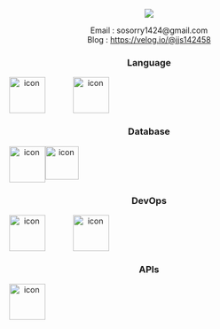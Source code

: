 
<p align="center">
<img src="https://capsule-render.vercel.app/api?&type=waving&color=timeAuto&height=180&section=header&text=jaesung's%20Hub&fontSize=50&animation=fadeIn&fontAlignY=45" />
 </p>

<div align='center'> Email : sosorry1424@gmail.com</div>
<div align='center'> Blog : <a href="https://https://velog.io/@jjs142458">https://velog.io/@jjs142458</a></div>




<h3 align="center" >Language</h3>
<div align="center">
<div style="display: flex;"><img src="https://techstack-generator.vercel.app/python-icon.svg" alt="icon" width="65" style="width: 65px; height: 65px; margin-right: 50px; margin-bottom: 0px;" /><img src="https://techstack-generator.vercel.app/java-icon.svg" alt="icon" width="65" style="width: 65px; height: 65px; margin-right: 0px; margin-bottom: 0px;" /></div>
</div>

<h3 align="center">Database</h3>
<div align="center">
<div style="display: flex;"><img alt= "icon" wide="65" height="65" src ="https://techstack-generator.vercel.app/mysql-icon.svg">
<img alt= "icon" wide="60" height="60" src ="https://upload.wikimedia.org/wikipedia/commons/thumb/f/f9/Antu_mongodb.svg/512px-Antu_mongodb.svg.png?20160706123547"></div>
</div>

<h3 align="center">DevOps</h3>
<div align="center">
<div style="display: flex;"><img src="https://techstack-generator.vercel.app/docker-icon.svg" alt="icon" width="65" style="width: 65px; height: 65px; margin-right: 50px; margin-bottom: 0px;" /><img src="https://techstack-generator.vercel.app/aws-icon.svg" alt="icon" width="65" style="width: 65px; height: 65px; margin-right: 0px; margin-bottom: 0px;" /></div>
</div>


<h3 align="center">APIs</h3>
<div align="center">
<div style="display: flex;"><img src="https://techstack-generator.vercel.app/restapi-icon.svg" alt="icon" width="65" style="width: 65px; height: 65px; margin-right: 0px; margin-bottom: 0px;" /></div>
</div>




